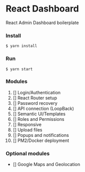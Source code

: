 # React Dashboard

React Admin Dashboard boilerplate

### Install
```
$ yarn install
```

### Run
```
$ yarn start
```

### Modules
1. [] Login/Authentication
2. [] React Router setup
3. [] Password recovery
4. [] API connection (LoopBack)
5. [] Semantic UI/Templates
6. [] Roles and Permissions
7. [] Responsive
8. [] Upload files
9. [] Popups and notifications
10. [] PM2/Docker deployment

### Optional modules
- [] Google Maps and Geolocation
